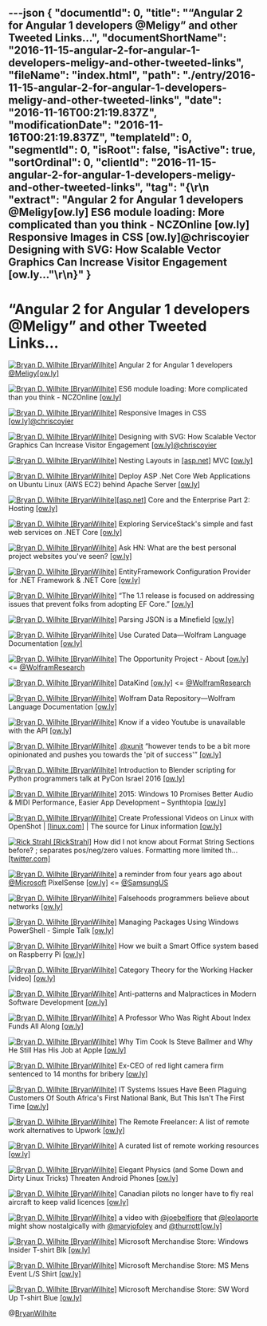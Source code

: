---json
{
  "documentId": 0,
  "title": "“Angular 2 for Angular 1 developers @Meligy” and other Tweeted Links…",
  "documentShortName": "2016-11-15-angular-2-for-angular-1-developers-meligy-and-other-tweeted-links",
  "fileName": "index.html",
  "path": "./entry/2016-11-15-angular-2-for-angular-1-developers-meligy-and-other-tweeted-links",
  "date": "2016-11-16T00:21:19.837Z",
  "modificationDate": "2016-11-16T00:21:19.837Z",
  "templateId": 0,
  "segmentId": 0,
  "isRoot": false,
  "isActive": true,
  "sortOrdinal": 0,
  "clientId": "2016-11-15-angular-2-for-angular-1-developers-meligy-and-other-tweeted-links",
  "tag": "{\r\n  \"extract\": \"Angular 2 for Angular 1 developers @Meligy[ow.ly] ES6 module loading: More complicated than you think - NCZOnline [ow.ly] Responsive Images in CSS [ow.ly]@chriscoyier Designing with SVG: How Scalable Vector Graphics Can Increase Visitor Engagement [ow.ly...\"\r\n}"
}
---

# “Angular 2 for Angular 1 developers @Meligy” and other Tweeted Links…

[<img alt="Bryan D. Wilhite [BryanWilhite]" src="https://songhay.blob.core.windows.net/shared-social-twitter/BryanWilhite.jpeg">](http://t.co/UNdqV0Z1zz "Bryan D. Wilhite [BryanWilhite]") Angular 2 for Angular 1 developers [@Meligy](http://twitter.com/Meligy)[[ow.ly]](http://ow.ly/aDiu305wRvQ)

[<img alt="Bryan D. Wilhite [BryanWilhite]" src="https://songhay.blob.core.windows.net/shared-social-twitter/BryanWilhite.jpeg">](http://t.co/UNdqV0Z1zz "Bryan D. Wilhite [BryanWilhite]") ES6 module loading: More complicated than you think - NCZOnline [[ow.ly]](http://ow.ly/RbAa305wTlw)

[<img alt="Bryan D. Wilhite [BryanWilhite]" src="https://songhay.blob.core.windows.net/shared-social-twitter/BryanWilhite.jpeg">](http://t.co/UNdqV0Z1zz "Bryan D. Wilhite [BryanWilhite]") Responsive Images in CSS [[ow.ly]](http://ow.ly/lGr9305u3ov)[@chriscoyier](http://twitter.com/chriscoyier)

[<img alt="Bryan D. Wilhite [BryanWilhite]" src="https://songhay.blob.core.windows.net/shared-social-twitter/BryanWilhite.jpeg">](http://t.co/UNdqV0Z1zz "Bryan D. Wilhite [BryanWilhite]") Designing with SVG: How Scalable Vector Graphics Can Increase Visitor Engagement [[ow.ly]](http://ow.ly/QiIA305Bd4v)[@chriscoyier](http://twitter.com/chriscoyier)

[<img alt="Bryan D. Wilhite [BryanWilhite]" src="https://songhay.blob.core.windows.net/shared-social-twitter/BryanWilhite.jpeg">](http://t.co/UNdqV0Z1zz "Bryan D. Wilhite [BryanWilhite]") Nesting Layouts in [[asp.net]](http://ASP.NET) MVC [[ow.ly]](http://ow.ly/2HWg305wwGW)

[<img alt="Bryan D. Wilhite [BryanWilhite]" src="https://songhay.blob.core.windows.net/shared-social-twitter/BryanWilhite.jpeg">](http://t.co/UNdqV0Z1zz "Bryan D. Wilhite [BryanWilhite]") Deploy ASP .Net Core Web Applications on Ubuntu Linux (AWS EC2) behind Apache Server [[ow.ly]](http://ow.ly/KOaC305wwWZ)

[<img alt="Bryan D. Wilhite [BryanWilhite]" src="https://songhay.blob.core.windows.net/shared-social-twitter/BryanWilhite.jpeg">](http://t.co/UNdqV0Z1zz "Bryan D. Wilhite [BryanWilhite]")[[asp.net]](http://ASP.NET) Core and the Enterprise Part 2: Hosting [[ow.ly]](http://ow.ly/LBnX305ww6B)

[<img alt="Bryan D. Wilhite [BryanWilhite]" src="https://songhay.blob.core.windows.net/shared-social-twitter/BryanWilhite.jpeg">](http://t.co/UNdqV0Z1zz "Bryan D. Wilhite [BryanWilhite]") Exploring ServiceStack's simple and fast web services on .NET Core [[ow.ly]](http://ow.ly/jXWG305u1IE)

[<img alt="Bryan D. Wilhite [BryanWilhite]" src="https://songhay.blob.core.windows.net/shared-social-twitter/BryanWilhite.jpeg">](http://t.co/UNdqV0Z1zz "Bryan D. Wilhite [BryanWilhite]") Ask HN: What are the best personal project websites you've seen? [[ow.ly]](http://ow.ly/AYW0305Beik)

[<img alt="Bryan D. Wilhite [BryanWilhite]" src="https://songhay.blob.core.windows.net/shared-social-twitter/BryanWilhite.jpeg">](http://t.co/UNdqV0Z1zz "Bryan D. Wilhite [BryanWilhite]") EntityFramework Configuration Provider for .NET Framework & .NET Core [[ow.ly]](http://ow.ly/ZBTH305u1x8)

[<img alt="Bryan D. Wilhite [BryanWilhite]" src="https://songhay.blob.core.windows.net/shared-social-twitter/BryanWilhite.jpeg">](http://t.co/UNdqV0Z1zz "Bryan D. Wilhite [BryanWilhite]") “The 1.1 release is focused on addressing issues that prevent folks from adopting EF Core.” [[ow.ly]](http://ow.ly/zxjj305yRJx)

[<img alt="Bryan D. Wilhite [BryanWilhite]" src="https://songhay.blob.core.windows.net/shared-social-twitter/BryanWilhite.jpeg">](http://t.co/UNdqV0Z1zz "Bryan D. Wilhite [BryanWilhite]") Parsing JSON is a Minefield [[ow.ly]](http://ow.ly/Xp5K305yQxV)

[<img alt="Bryan D. Wilhite [BryanWilhite]" src="https://songhay.blob.core.windows.net/shared-social-twitter/BryanWilhite.jpeg">](http://t.co/UNdqV0Z1zz "Bryan D. Wilhite [BryanWilhite]") Use Curated Data—Wolfram Language Documentation [[ow.ly]](http://ow.ly/zKTs305vfqy)

[<img alt="Bryan D. Wilhite [BryanWilhite]" src="https://songhay.blob.core.windows.net/shared-social-twitter/BryanWilhite.jpeg">](http://t.co/UNdqV0Z1zz "Bryan D. Wilhite [BryanWilhite]") The Opportunity Project - About [[ow.ly]](http://ow.ly/UICv305vg93) <= [@WolframResearch](http://twitter.com/WolframResearch)

[<img alt="Bryan D. Wilhite [BryanWilhite]" src="https://songhay.blob.core.windows.net/shared-social-twitter/BryanWilhite.jpeg">](http://t.co/UNdqV0Z1zz "Bryan D. Wilhite [BryanWilhite]") DataKind [[ow.ly]](http://ow.ly/cSWa305vgGf) <= [@WolframResearch](http://twitter.com/WolframResearch)

[<img alt="Bryan D. Wilhite [BryanWilhite]" src="https://songhay.blob.core.windows.net/shared-social-twitter/BryanWilhite.jpeg">](http://t.co/UNdqV0Z1zz "Bryan D. Wilhite [BryanWilhite]") Wolfram Data Repository—Wolfram Language Documentation [[ow.ly]](http://ow.ly/4t7Y305x8Cp)

[<img alt="Bryan D. Wilhite [BryanWilhite]" src="https://songhay.blob.core.windows.net/shared-social-twitter/BryanWilhite.jpeg">](http://t.co/UNdqV0Z1zz "Bryan D. Wilhite [BryanWilhite]") Know if a video Youtube is unavailable with the API [[ow.ly]](http://ow.ly/JLan305BKXd)

[<img alt="Bryan D. Wilhite [BryanWilhite]" src="https://songhay.blob.core.windows.net/shared-social-twitter/BryanWilhite.jpeg">](http://t.co/UNdqV0Z1zz "Bryan D. Wilhite [BryanWilhite]") .[@xunit](http://twitter.com/xunit) “however tends to be a bit more opinionated and pushes you towards the 'pit of success'” [[ow.ly]](http://ow.ly/Trxj305uNlz)

[<img alt="Bryan D. Wilhite [BryanWilhite]" src="https://songhay.blob.core.windows.net/shared-social-twitter/BryanWilhite.jpeg">](http://t.co/UNdqV0Z1zz "Bryan D. Wilhite [BryanWilhite]") Introduction to Blender scripting for Python programmers talk at PyCon Israel 2016 [[ow.ly]](http://ow.ly/c506305qyZs)

[<img alt="Bryan D. Wilhite [BryanWilhite]" src="https://songhay.blob.core.windows.net/shared-social-twitter/BryanWilhite.jpeg">](http://t.co/UNdqV0Z1zz "Bryan D. Wilhite [BryanWilhite]") 2015: Windows 10 Promises Better Audio & MIDI Performance, Easier App Development – Synthtopia [[ow.ly]](http://ow.ly/5l1L305zNtS)

[<img alt="Bryan D. Wilhite [BryanWilhite]" src="https://songhay.blob.core.windows.net/shared-social-twitter/BryanWilhite.jpeg">](http://t.co/UNdqV0Z1zz "Bryan D. Wilhite [BryanWilhite]") Create Professional Videos on Linux with OpenShot | [[linux.com]](http://Linux.com) | The source for Linux information [[ow.ly]](http://ow.ly/t3Pj305sCn2)

[<img alt="Rick Strahl [RickStrahl]" src="https://songhay.blob.core.windows.net/shared-social-twitter/RickStrahl.jpg">](http://t.co/WpmgWuVQVK "Rick Strahl [RickStrahl]") How did I not know about Format String Sections before? ; separates pos/neg/zero values. Formatting more limited th… [[twitter.com]](https://twitter.com/i/web/status/793926774044274688)

[<img alt="Bryan D. Wilhite [BryanWilhite]" src="https://songhay.blob.core.windows.net/shared-social-twitter/BryanWilhite.jpeg">](http://t.co/UNdqV0Z1zz "Bryan D. Wilhite [BryanWilhite]") a reminder from four years ago about [@Microsoft](http://twitter.com/Microsoft) PixelSense [[ow.ly]](http://ow.ly/5Lsw305zVfg) <= [@SamsungUS](http://twitter.com/SamsungUS)

[<img alt="Bryan D. Wilhite [BryanWilhite]" src="https://songhay.blob.core.windows.net/shared-social-twitter/BryanWilhite.jpeg">](http://t.co/UNdqV0Z1zz "Bryan D. Wilhite [BryanWilhite]") Falsehoods programmers believe about networks [[ow.ly]](http://ow.ly/2U7Q305u1Ov)

[<img alt="Bryan D. Wilhite [BryanWilhite]" src="https://songhay.blob.core.windows.net/shared-social-twitter/BryanWilhite.jpeg">](http://t.co/UNdqV0Z1zz "Bryan D. Wilhite [BryanWilhite]") Managing Packages Using Windows PowerShell - Simple Talk [[ow.ly]](http://ow.ly/rCPr305qyKS)

[<img alt="Bryan D. Wilhite [BryanWilhite]" src="https://songhay.blob.core.windows.net/shared-social-twitter/BryanWilhite.jpeg">](http://t.co/UNdqV0Z1zz "Bryan D. Wilhite [BryanWilhite]") How we built a Smart Office system based on Raspberry Pi [[ow.ly]](http://ow.ly/stqC305rjt0)

[<img alt="Bryan D. Wilhite [BryanWilhite]" src="https://songhay.blob.core.windows.net/shared-social-twitter/BryanWilhite.jpeg">](http://t.co/UNdqV0Z1zz "Bryan D. Wilhite [BryanWilhite]") Category Theory for the Working Hacker [video] [[ow.ly]](http://ow.ly/aR7i305qZ9D)

[<img alt="Bryan D. Wilhite [BryanWilhite]" src="https://songhay.blob.core.windows.net/shared-social-twitter/BryanWilhite.jpeg">](http://t.co/UNdqV0Z1zz "Bryan D. Wilhite [BryanWilhite]") Anti-patterns and Malpractices in Modern Software Development [[ow.ly]](http://ow.ly/U3bj305tYSz)

[<img alt="Bryan D. Wilhite [BryanWilhite]" src="https://songhay.blob.core.windows.net/shared-social-twitter/BryanWilhite.jpeg">](http://t.co/UNdqV0Z1zz "Bryan D. Wilhite [BryanWilhite]") A Professor Who Was Right About Index Funds All Along [[ow.ly]](http://ow.ly/7GLO305qZyO)

[<img alt="Bryan D. Wilhite [BryanWilhite]" src="https://songhay.blob.core.windows.net/shared-social-twitter/BryanWilhite.jpeg">](http://t.co/UNdqV0Z1zz "Bryan D. Wilhite [BryanWilhite]") Why Tim Cook Is Steve Ballmer and Why He Still Has His Job at Apple [[ow.ly]](http://ow.ly/FK2t305tZ0O)

[<img alt="Bryan D. Wilhite [BryanWilhite]" src="https://songhay.blob.core.windows.net/shared-social-twitter/BryanWilhite.jpeg">](http://t.co/UNdqV0Z1zz "Bryan D. Wilhite [BryanWilhite]") Ex-CEO of red light camera firm sentenced to 14 months for bribery [[ow.ly]](http://ow.ly/lrxZ305u38o)

[<img alt="Bryan D. Wilhite [BryanWilhite]" src="https://songhay.blob.core.windows.net/shared-social-twitter/BryanWilhite.jpeg">](http://t.co/UNdqV0Z1zz "Bryan D. Wilhite [BryanWilhite]") IT Systems Issues Have Been Plaguing Customers Of South Africa's First National Bank, But This Isn't The First Time [[ow.ly]](http://ow.ly/WaRV305yQhQ)

[<img alt="Bryan D. Wilhite [BryanWilhite]" src="https://songhay.blob.core.windows.net/shared-social-twitter/BryanWilhite.jpeg">](http://t.co/UNdqV0Z1zz "Bryan D. Wilhite [BryanWilhite]") The Remote Freelancer: A list of remote work alternatives to Upwork [[ow.ly]](http://ow.ly/coHk305u1ky)

[<img alt="Bryan D. Wilhite [BryanWilhite]" src="https://songhay.blob.core.windows.net/shared-social-twitter/BryanWilhite.jpeg">](http://t.co/UNdqV0Z1zz "Bryan D. Wilhite [BryanWilhite]") A curated list of remote working resources [[ow.ly]](http://ow.ly/IKGD305yQVY)

[<img alt="Bryan D. Wilhite [BryanWilhite]" src="https://songhay.blob.core.windows.net/shared-social-twitter/BryanWilhite.jpeg">](http://t.co/UNdqV0Z1zz "Bryan D. Wilhite [BryanWilhite]") Elegant Physics (and Some Down and Dirty Linux Tricks) Threaten Android Phones [[ow.ly]](http://ow.ly/EDsE305sjMn)

[<img alt="Bryan D. Wilhite [BryanWilhite]" src="https://songhay.blob.core.windows.net/shared-social-twitter/BryanWilhite.jpeg">](http://t.co/UNdqV0Z1zz "Bryan D. Wilhite [BryanWilhite]") Canadian pilots no longer have to fly real aircraft to keep valid licences [[ow.ly]](http://ow.ly/FHKQ305s2cV)

[<img alt="Bryan D. Wilhite [BryanWilhite]" src="https://songhay.blob.core.windows.net/shared-social-twitter/BryanWilhite.jpeg">](http://t.co/UNdqV0Z1zz "Bryan D. Wilhite [BryanWilhite]") a video with [@joebelfiore](http://twitter.com/joebelfiore) that [@leolaporte](http://twitter.com/leolaporte) might show nostalgically with [@maryjofoley](http://twitter.com/maryjofoley) and [@thurrott](http://twitter.com/thurrott)[[ow.ly]](http://ow.ly/uD7j305zVPL)

[<img alt="Bryan D. Wilhite [BryanWilhite]" src="https://songhay.blob.core.windows.net/shared-social-twitter/BryanWilhite.jpeg">](http://t.co/UNdqV0Z1zz "Bryan D. Wilhite [BryanWilhite]") Microsoft Merchandise Store: Windows Insider T-shirt Blk [[ow.ly]](http://ow.ly/mxkQ305xs7N)

[<img alt="Bryan D. Wilhite [BryanWilhite]" src="https://songhay.blob.core.windows.net/shared-social-twitter/BryanWilhite.jpeg">](http://t.co/UNdqV0Z1zz "Bryan D. Wilhite [BryanWilhite]") Microsoft Merchandise Store: MS Mens Event L/S Shirt [[ow.ly]](http://ow.ly/ip36305xsfC)

[<img alt="Bryan D. Wilhite [BryanWilhite]" src="https://songhay.blob.core.windows.net/shared-social-twitter/BryanWilhite.jpeg">](http://t.co/UNdqV0Z1zz "Bryan D. Wilhite [BryanWilhite]") Microsoft Merchandise Store: SW Word Up T-shirt Blue [[ow.ly]](http://ow.ly/RK10305xs47)

@[BryanWilhite](https://twitter.com/BryanWilhite)
